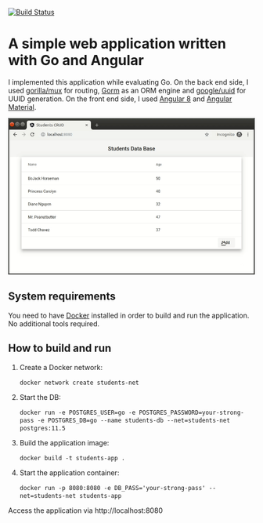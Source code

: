 [![Build Status](https://travis-ci.com/Shpota/go-angular.svg?branch=master)](https://travis-ci.com/Shpota/go-angular)

A simple web application written with Go and Angular
===================================================
I implemented this application while evaluating Go. 
On the back end side, I used 
[gorilla/mux](https://github.com/gorilla/mux) for 
routing, [Gorm](https://github.com/jinzhu/gorm) as an 
ORM engine and 
[google/uuid](https://github.com/google/uuid) 
for UUID generation. On the front end side, I used 
[Angular 8](https://angular.io/) and 
[Angular Material](https://material.angular.io/).

![Showcase](showcase/showcase.gif)

## System requirements 
You need to have [Docker](https://www.docker.com) 
installed in order to build and run the application.
No additional tools required.

## How to build and run
1. Create a Docker network:
    ```shell script
    docker network create students-net
    ```
2. Start the DB:
    ```shell script
    docker run -e POSTGRES_USER=go -e POSTGRES_PASSWORD=your-strong-pass -e POSTGRES_DB=go --name students-db --net=students-net postgres:11.5
    ```
3. Build the application image:
    ```shell script
    docker build -t students-app .
    ```
4. Start the application container:
    ```shell script
    docker run -p 8080:8080 -e DB_PASS='your-strong-pass' --net=students-net students-app
    ```
Access the application via http://localhost:8080
